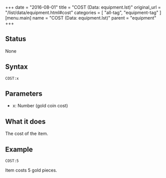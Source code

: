 +++
date = "2016-08-01"
title = "COST (Data: equipment.lst)"
original_url = "/list/data/equipment.html#cost"
categories = [ "all-tag", "equipment-tag" ]
[menu.main]
    name = "COST (Data: equipment.lst)"
    parent = "equipment"
+++

## Status

None

## Syntax

`COST:x`

## Parameters

-   x: Number (gold coin cost)



What it does
------------

The cost of the item.

Example
-------

`COST:5`

Item costs 5 gold pieces.

